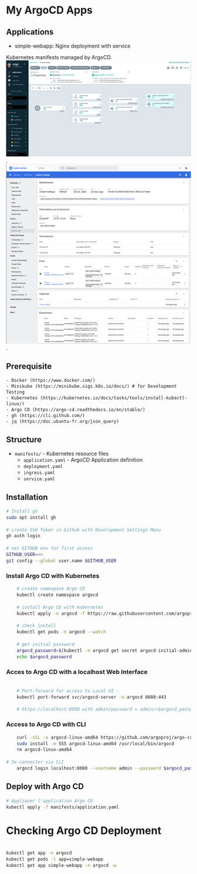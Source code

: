# My ArgoCD Apps

## Applications
- simple-webapp: Nginx deployment with service

Kubernetes manifests managed by ArgoCD.
![](/img/argo.png).
![](/img/kubernetes.png).


## Prerequisite
    - Docker (https://www.docker.com/)
    - Minikube (https://minikube.sigs.k8s.io/docs/) # for Development Testing
    - Kubernetes (https://kubernetes.io/docs/tasks/tools/install-kubectl-linux/)
    - Argo CD (https://argo-cd.readthedocs.io/en/stable/)
    - gh (https://cli.github.com/)
    - jq (https://doc.ubuntu-fr.org/json_query)


## Structure
- `manifests/` - Kubernetes resource files
    - `application.yaml` - ArgoCD Application definition
    - `deployment.yaml` 
    - `ingress.yaml` 
    - `service.yaml`


## Installation 
```bash
# Install gh
sudo apt install gh

# create SSH Token in Github with Development Settings Menu
gh auth login

# set GITHUB env for first access
GITHUB_USER=<>
git config --global user.name $GITHUB_USER

```
### Install Argo CD with Kubernetes
```bash
    # create namespace Argo CD
    kubectl create namespace argocd

    # install Argo CD with kubernetes
    kubectl apply -n argocd -f https://raw.githubusercontent.com/argoproj/argo-cd/stable/manifests/install.yaml

    # check install
    kubectl get pods -n argocd --watch

    # get initial password
    argocd_password=$(kubectl -n argocd get secret argocd-initial-admin-secret -o jsonpath="{.data.password}" | base64 -d)
    echo $argocd_password

```

### Acces to Argo CD with a localhost Web Interface
```bash

    # Port-forward for access to Local UI :
    kubectl port-forward svc/argocd-server -n argocd 8080:443

    # https://localhost:8080 with admin/password = admin/<$argocd_password>
```

### Access to Argo CD with CLI
```bash
    curl -sSL -o argocd-linux-amd64 https://github.com/argoproj/argo-cd/releases/latest/download/argocd-linux-amd64
    sudo install -m 555 argocd-linux-amd64 /usr/local/bin/argocd
    rm argocd-linux-amd64

# Se connecter via CLI
    argocd login localhost:8080 --username admin --password $argocd_password
```

## Deploy with Argo CD
```bash
# Appliquer l'application Argo CD
kubectl apply -f manifests/application.yaml
```

# Checking Argo CD Deployment
```bash

kubectl get app -n argocd
kubectl get pods -l app=simple-webapp
kubectl get app simple-webapp -n argocd -w
```